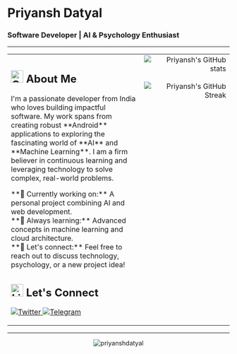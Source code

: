 # Priyansh Datyal
### Software Developer | AI & Psychology Enthusiast

---

<table width="100%">
  <tr>
    <td width="60%" valign="top">
      <h2><img src="https://cdn.jsdelivr.net/gh/devicons/devicon/icons/github/github-original.svg" alt="GitHub" width="28"> About Me</h2>
      <p>
        I'm a passionate developer from India who loves building impactful software. My work spans from creating robust **Android** applications to exploring the fascinating world of **AI** and **Machine Learning**. I am a firm believer in continuous learning and leveraging technology to solve complex, real-world problems.
      </p>
      <p>
        **🚀 Currently working on:** A personal project combining AI and web development. <br>
        **🌱 Always learning:** Advanced concepts in machine learning and cloud architecture. <br>
        **💬 Let's connect:** Feel free to reach out to discuss technology, psychology, or a new project idea!
      </p>
      <h2><img src="https://cdn.jsdelivr.net/gh/devicons/devicon/icons/linkedin/linkedin-original.svg" alt="LinkedIn" width="28"> Let's Connect</h2>
      <p>
        <a href="https://twitter.com/priyanshdatyal" target="_blank">
          <img src="https://img.shields.io/badge/Twitter-1DA1F2?style=for-the-badge&logo=twitter&logoColor=white" alt="Twitter" />
        </a>
        <a href="https://telegram.me/Priyansh_Datyal" target="_blank">
          <img src="https://img.shields.io/badge/Telegram-2CA5E0?style=for-the-badge&logo=telegram&logoColor=white" alt="Telegram" />
        </a>
      </p>
    </td>
    <td width="40%" valign="top">
      <div align="right">
        <img src="https://github-readme-stats.vercel.app/api?username=priyanshdatyal&show_icons=true&theme=default&include_all_commits=true&count_private=true" alt="Priyansh's GitHub stats" />
        <br/><br/>
        <img src="https://github-readme-streak-stats.herokuapp.com/?user=priyanshdatyal&theme=default" alt="Priyansh's GitHub Streak" />
      </div>
    </td>
  </tr>
</table>

---

<p align="center">
  <img src="https://komarev.com/ghpvc/?username=priyanshdatyal&label=Profile%20Visits%20&color=000000&style=for-the-badge" alt="priyanshdatyal" />
</p>
